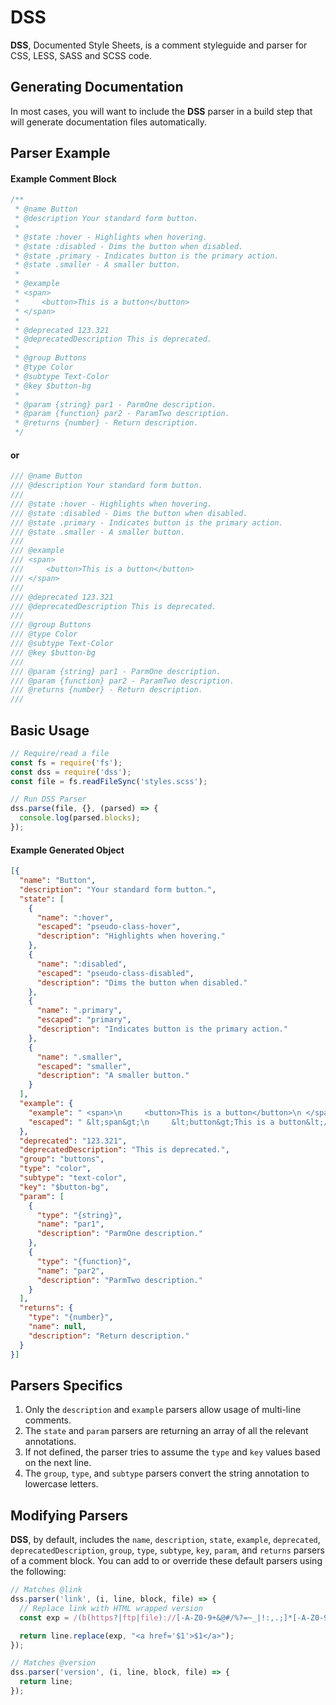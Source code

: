 # DSS

**DSS**, Documented Style Sheets, is a comment styleguide and parser for CSS, LESS, SASS and SCSS code.

## Generating Documentation

In most cases, you will want to include the **DSS** parser in a build step that will generate documentation files automatically.

## Parser Example

#### Example Comment Block

```css
/**
 * @name Button
 * @description Your standard form button.
 *
 * @state :hover - Highlights when hovering.
 * @state :disabled - Dims the button when disabled.
 * @state .primary - Indicates button is the primary action.
 * @state .smaller - A smaller button.
 *
 * @example
 * <span>
 *     <button>This is a button</button>
 * </span>
 *
 * @deprecated 123.321
 * @deprecatedDescription This is deprecated.
 *
 * @group Buttons
 * @type Color
 * @subtype Text-Color
 * @key $button-bg
 *
 * @param {string} par1 - ParmOne description.
 * @param {function} par2 - ParamTwo description.
 * @returns {number} - Return description.
 */
```
#### or

```scss
/// @name Button
/// @description Your standard form button.
///
/// @state :hover - Highlights when hovering.
/// @state :disabled - Dims the button when disabled.
/// @state .primary - Indicates button is the primary action.
/// @state .smaller - A smaller button.
///
/// @example
/// <span>
///     <button>This is a button</button>
/// </span>
///
/// @deprecated 123.321
/// @deprecatedDescription This is deprecated.
///
/// @group Buttons
/// @type Color
/// @subtype Text-Color
/// @key $button-bg
///
/// @param {string} par1 - ParmOne description.
/// @param {function} par2 - ParamTwo description.
/// @returns {number} - Return description.
///
```

## Basic Usage

```javascript
// Require/read a file
const fs = require('fs');
const dss = require('dss');
const file = fs.readFileSync('styles.scss');

// Run DSS Parser
dss.parse(file, {}, (parsed) => {
  console.log(parsed.blocks);
});
```

#### Example Generated Object

```json
[{
  "name": "Button",
  "description": "Your standard form button.",
  "state": [
    {
      "name": ":hover",
      "escaped": "pseudo-class-hover",
      "description": "Highlights when hovering."
    },
    {
      "name": ":disabled",
      "escaped": "pseudo-class-disabled",
      "description": "Dims the button when disabled."
    },
    {
      "name": ".primary",
      "escaped": "primary",
      "description": "Indicates button is the primary action."
    },
    {
      "name": ".smaller",
      "escaped": "smaller",
      "description": "A smaller button."
    }
  ],
  "example": {
    "example": " <span>\n     <button>This is a button</button>\n </span>",
    "escaped": " &lt;span&gt;\n     &lt;button&gt;This is a button&lt;/button&gt;\n &lt;/span&gt;"
  },
  "deprecated": "123.321",
  "deprecatedDescription": "This is deprecated.",
  "group": "buttons",
  "type": "color",
  "subtype": "text-color",
  "key": "$button-bg",
  "param": [
    {
      "type": "{string}",
      "name": "par1",
      "description": "ParmOne description."
    },
    {
      "type": "{function}",
      "name": "par2",
      "description": "ParmTwo description."
    }
  ],
  "returns": {
    "type": "{number}",
    "name": null,
    "description": "Return description."
  }
}]
```

## Parsers Specifics

1. Only the `description` and `example` parsers allow usage of multi-line comments.
1. The `state` and `param` parsers are returning an array of all the relevant annotations.
1. If not defined, the parser tries to assume the `type` and `key` values based on the next line.
1. The `group`, `type`, and `subtype` parsers convert the string annotation to lowercase letters.

## Modifying Parsers

**DSS**, by default, includes the `name`, `description`, `state`, `example`, `deprecated`, `deprecatedDescription`, `group`, `type`, `subtype`, `key`, `param`, and `returns` parsers of a comment block. You can add to or override these default parsers using the following:

```javascript
// Matches @link
dss.parser('link', (i, line, block, file) => {
  // Replace link with HTML wrapped version
  const exp = /(b(https?|ftp|file)://[-A-Z0-9+&@#/%?=~_|!:,.;]*[-A-Z0-9+&@#/%=~_|])/ig;

  return line.replace(exp, "<a href='$1'>$1</a>");
});
```

```javascript
// Matches @version
dss.parser('version', (i, line, block, file) => {
  return line;
});
```

